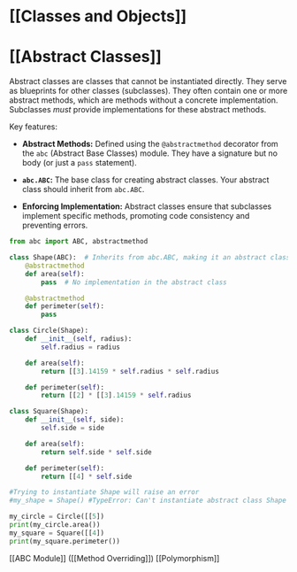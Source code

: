 # [[Classes and Objects]]
# [[Abstract Classes]] 
Abstract classes are classes that cannot be instantiated directly.  They serve as blueprints for other classes (subclasses).  They often contain one or more abstract methods, which are methods without a concrete implementation. Subclasses *must* provide implementations for these abstract methods.

Key features:

* **Abstract Methods:** Defined using the `@abstractmethod` decorator from the `abc` (Abstract Base Classes) module.  They have a signature but no body (or just a `pass` statement).

* **`abc.ABC`:**  The base class for creating abstract classes.  Your abstract class should inherit from `abc.ABC`.

* **Enforcing Implementation:** Abstract classes ensure that subclasses implement specific methods, promoting code consistency and preventing errors.


```python
from abc import ABC, abstractmethod

class Shape(ABC):  # Inherits from abc.ABC, making it an abstract class
    @abstractmethod
    def area(self):
        pass  # No implementation in the abstract class

    @abstractmethod
    def perimeter(self):
        pass

class Circle(Shape):
    def __init__(self, radius):
        self.radius = radius

    def area(self):
        return [[3].14159 * self.radius * self.radius

    def perimeter(self):
        return [[2] * [[3].14159 * self.radius

class Square(Shape):
    def __init__(self, side):
        self.side = side

    def area(self):
        return self.side * self.side

    def perimeter(self):
        return [[4] * self.side

#Trying to instantiate Shape will raise an error
#my_shape = Shape() #TypeError: Can't instantiate abstract class Shape with abstract methods area, perimeter

my_circle = Circle([[5])
print(my_circle.area())
my_square = Square([[4])
print(my_square.perimeter())

```

[[ABC Module]]  ([[Method Overriding]]) [[Polymorphism]]
